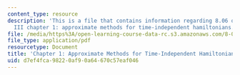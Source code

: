 ```yaml
---
content_type: resource
description: 'This is a file that contains information regarding 8.06 quantum physics
  III chapter 1: approximate methods for time-independent hamiltonians. '
file: /media/https%3A/open-learning-course-data-rc.s3.amazonaws.com/8-06-quantum-physics-iii-spring-2016/d7ef4fca98220af90a64670c57eaf046_MIT8_06S16_chap1.pdf
file_type: application/pdf
resourcetype: Document
title: 'Chapter 1: Approximate Methods for Time-Independent Hamiltonians'
uid: d7ef4fca-9822-0af9-0a64-670c57eaf046
---
```

